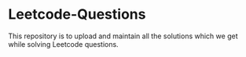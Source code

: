 # Leetcode-Questions
This repository is to upload and maintain all the solutions which we get while solving Leetcode questions.

